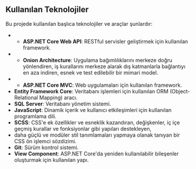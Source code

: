 ## Kullanılan Teknolojiler

Bu projede kullanılan başlıca teknolojiler ve araçlar şunlardır:


 
- - **ASP.NET Core Web API**: RESTful servisler geliştirmek için kullanılan framework.
- - **Onion Architecture**: Uygulama bağımlılıklarını merkeze doğru yönlendiren, iş kurallarını merkeze alarak dış katmanlarla bağlantıyı en aza indiren, esnek ve test edilebilir bir mimari model.
- - **ASP.NET Core MVC**: Web uygulamaları için kullanılan framework.
- **Entity Framework Core**: Veritabanı işlemleri için kullanılan ORM (Object-Relational Mapping) aracı.
- **SQL Server**: Veritabanı yönetim sistemi.
- **JavaScript**: Dinamik içerik ve kullanıcı etkileşimleri için kullanılan programlama dili.
- **SCSS**: CSS'e ek özellikler ve esneklik kazandıran, değişkenler, iç içe geçmiş kurallar ve fonksiyonlar gibi yapıları destekleyen,
- daha güçlü ve modüler stil tanımlamaları yapmaya olanak tanıyan bir CSS ön işlemci sözdizimi.
- **Git**: Sürüm kontrol sistemi.
- **View Component**: ASP.NET Core'da yeniden kullanılabilir bileşenler oluşturmak için kullanılan yapı.
